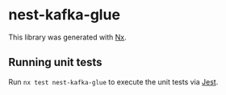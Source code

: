 # nest-kafka-glue

This library was generated with [Nx](https://nx.dev).

## Running unit tests

Run `nx test nest-kafka-glue` to execute the unit tests via [Jest](https://jestjs.io).
